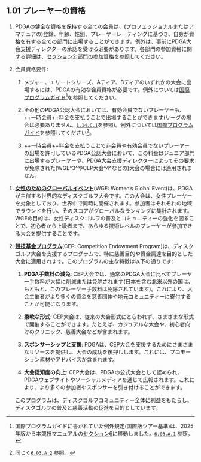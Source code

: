 ## 1.01 プレーヤーの資格

1. PDGAの健全な資格を保持する全ての会員は、(プロフェッショナルまたはアマチュアの)登録、年齢、性別、プレーヤーレーティングに基づき、自身が資格を有する全ての部門に出場することができます。例外は、事前にPDGA大会支援ディレクターの承認を受ける必要があります。各部門の参加資格に関する詳細は、[セクション2:部門の参加資格](#セクション2-部門の参加資格)を参照してください。

1. 会員資格要件:

    1. メジャー、エリートシリーズ、Aティア、Bティアのいずれかの大会に出場するには、PDGAの有効な会員資格が必要です。例外については[国際プログラムガイド](dgj/programguid)[^1.01.1]を参照してください。

    1. その他のPDGA公認大会においては、有効会員でないプレーヤーも、++一時会員++料金を支払うことで出場することができます(リーグの場合は必要ありません。[`1.14.C.1`](#リーグ)を参照)。例外については[国際プログラムガイド](dgj/programguid)を参照してください[^1.01.2]。

    1. ++一時会員++料金を支払うことで非会員や有効会員でないプレーヤーの出場を許可しているPDGA公認大会において、この料金はジュニア部門に出場するプレーヤーや、PDGA大会支援ディレクターによってその要求が免除された(WGE^3^やCEP大会^4^などの)大会の場合には適用されません。

[^1.01.1]: 国際プログラムガイドに書かれていた例外規定(国際版ツアー基準)は、2025年版から本競技マニュアルの[セクション6](#セクション6-国際的な差異および例外)に移動しました。[`6.03.A.1`](#ディスクゴルフ競技マニュアルとの差異) 参照。

[^1.01.2]: 同じく[`6.03.A.2`](#ディスクゴルフ競技マニュアルとの差異) 参照。

1. [**女性のためのグローバルイベント**](https://www.pdga.com/women/global-event)(WGE: Women’s Global Event)は、PDGAが主催する世界的なディスクゴルフ大会です。この大会は、女性プレーヤーを対象としており、世界中で同時に開催されます。参加者はそれぞれの地域でラウンドを行い、そのスコアがグローバルなランキングに集計されます。WGEの目的は、女性ディスクゴルフの普及とコミュニティーの強化を図ることで、初心者から上級者まで、あらゆる技術レベルのプレーヤーが参加できる大会を提供することです。

1. [**競技基金プログラム**](https://www.pdga.com/td/pdga-competition-endowment-program)(CEP: Competition Endowment Program)は、ディスクゴルフ大会を支援するプログラムで、特に慈善目的や資金調達を目的とした大会に適用されます。このプログラムの主な特徴は以下の通りです:

    1. **PDGA手数料の減免**: CEP大会では、通常のPDGA大会に比べてプレーヤー手数料が大幅に削減または免除されます(日本を含む北米以外の国は、もともと、このプレーヤー手数料は免除されています)。これにより、大会主催者がより多くの資金を慈善団体や地元コミュニティーに寄付することが可能になります。

    2. **柔軟な形式**: CEP大会は、従来の大会形式にとらわれず、さまざまな形式で開催することができます。たとえば、カジュアルな大会や、初心者向けのクリニック、慈善大会などが含まれます。

    3. **スポンサーシップと支援**: PDGAは、CEP大会を支援するためにさまざまなリソースを提供し、大会の成功を後押しします。これには、プロモーション素材やアドバイスが含まれます。

    4. **大会認知度の向上**: CEP大会は、PDGAの公式大会として認められ、PDGAウェブサイトやソーシャルメディアを通じて広報されます。これにより、より多くの参加者やスポンサーを引き付けることができます。

    このプログラムは、ディスクゴルフコミュニティー全体に利益をもたらし、ディスクゴルフの普及と慈善活動の促進を目的としています。
